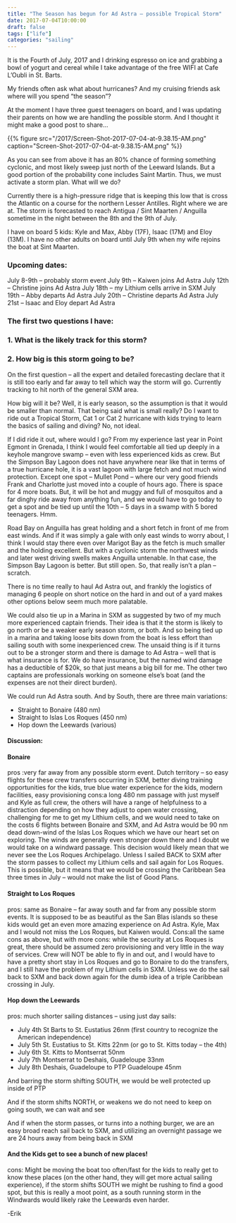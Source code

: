 ```yaml
---
title: "The Season has begun for Ad Astra – possible Tropical Storm"
date: 2017-07-04T10:00:00
draft: false
tags: ["life"]
categories: "sailing"
---
```


It is the Fourth of July, 2017 and I drinking espresso on ice and grabbing a bowl of yogurt and cereal while I take advantage of the free WIFI at Cafe L’Oubli in St. Barts.

My friends often ask what about hurricanes?  And my cruising friends ask where will you spend “the season”?

At the moment I have three guest teenagers on board, and I was updating their parents on how we are handling the possible storm.  And I thought it might make a good post to share…

{{% figure src="/2017/Screen-Shot-2017-07-04-at-9.38.15-AM.png" caption="Screen-Shot-2017-07-04-at-9.38.15-AM.png" %}}

As you can see from above it has an 80% chance of forming something cyclonic, and most likely sweep just north of the Leeward Islands. But a good portion of the probability cone includes Saint Martin. Thus, we must activate a storm plan. What will we do?

Currently there is a high-pressure ridge that is keeping this low that is cross the Atlantic on a course for the northern Lesser Antilles. Right where we are at. The storm is forecasted to reach Antigua / Sint Maarten / Anguilla sometime in the night between the 8th and the 9th of July.

I have on board 5 kids: Kyle and Max, Abby (17F), Isaac (17M) and Eloy (13M). I have no other adults on board until July 9th when my wife rejoins the boat at Sint Maarten.

### Upcoming dates:

July 8-9th – probably storm event
July 9th – Kaiwen joins Ad Astra
July 12th – Christine joins Ad Astra
July 18th – my Lithium cells arrive in SXM
July 19th – Abby departs Ad Astra
July 20th – Christine departs Ad Astra
July 21st – Isaac and Eloy depart Ad Astra

### The first two questions I have:

### 1. What is the likely track for this storm?
### 2. How big is this storm going to be?
On the first question – all the expert and detailed forecasting declare that it is still too early and far away to tell which way the storm will go. Currently tracking to hit north of the general SXM area.

How big will it be? Well, it is early season, so the assumption is that it would be smaller than normal. That being said what is small really? Do I want to ride out a Tropical Storm, Cat 1 or Cat 2 hurricane with kids trying to learn the basics of sailing and diving? No, not ideal.

If I did ride it out, where would I go? From my experience last year in Point Egmont in Grenada, I think I would feel comfortable all tied up deeply in a keyhole mangrove swamp – even with less experienced kids as crew. But the Simpson Bay Lagoon does not have anywhere near like that in terms of a true hurricane hole, it is a vast lagoon with large fetch and not much wind protection. Except one spot – Mullet Pond – where our very good friends Frank and Charlotte just moved into a couple of hours ago. There is space for 4 more boats. But, it will be hot and muggy and full of mosquitos and a far dinghy ride away from anything fun, and we would have to go today to get a spot and be tied up until the 10th – 5 days in a swamp with 5 bored teenagers. Hmm.

Road Bay on Anguilla has great holding and a short fetch in front of me from east winds. And if it was simply a gale with only east winds to worry about, I think I would stay there even over Marigot Bay as the fetch is much smaller and the holding excellent. But with a cyclonic storm the northwest winds and later west driving swells makes Anguilla untenable. In that case, the Simpson Bay Lagoon is better. But still open. So, that really isn’t a plan – scratch.

There is no time really to haul Ad Astra out, and frankly the logistics of managing 6 people on short notice on the hard in and out of a yard makes other options below seem much more palatable.

We could also tie up in a Marina in SXM as suggested by two of my much more experienced captain friends. Their idea is that it the storm is likely to go north or be a weaker early season storm, or both. And so being tied up in a marina and taking loose bits down from the boat is less effort than sailing south with some inexperienced crew. The unsaid thing is if it turns out to be a stronger storm and there is damage to Ad Astra – well that is what insurance is for. We do have insurance, but the named wind damage has a deductible of $20k, so that just means a big bill for me. The other two captains are professionals working on someone else’s boat (and the expenses are not their direct burden).

We could run Ad Astra south. And by South, there are three main variations:

* Straight to Bonaire (480 nm)
* Straight to Islas Los Roques (450 nm)
* Hop down the Leewards (various)

#### Discussion:

#### Bonaire
pros :very far away from any possible storm event. Dutch territory – so easy flights for these crew transfers occurring in SXM, better diving training opportunities for the kids, true blue water experience for the kids, modern facilities, easy provisioning
cons:a long 480 nm passage with just myself and Kyle as full crew, the others will have a range of helpfulness to a distraction depending on how they adjust to open water crossing, challenging for me to get my Lithium cells, and we would need to take on the costs 6 flights between Bonaire and SXM, and Ad Astra would be 90 nm dead down-wind of the Islas Los Roques which we have our heart set on exploring. The winds are generally even stronger down there and I doubt we would take on a windward passage. This decision would likely mean that we never see the Los Roques Archipelago. Unless I sailed BACK to SXM after the storm passes to collect my Lithium cells and sail again for Los Roques. This is possible, but it means that we would be crossing the Caribbean Sea three times in July – would not make the list of Good Plans.

#### Straight to Los Roques
pros: same as Bonaire – far away south and far from any possible storm events. It is supposed to be as beautiful as the San Blas islands so these kids would get an even more amazing experience on Ad Astra. Kyle, Max and I would not miss the Los Roques, but Kaiwen would.
Cons:all the same cons as above, but with more cons: while the security at Los Roques is great, there should be assumed zero provisioning and very little in the way of services. Crew will NOT be able to fly in and out, and I would have to have a pretty short stay in Los Roques and go to Bonaire to do the transfers, and I still have the problem of my Lithium cells in SXM. Unless we do the sail back to SXM and back down again for the dumb idea of a triple Caribbean crossing in July.

#### Hop down the Leewards
pros:
much shorter sailing distances – using just day sails:

* July 4th St Barts to St. Eustatius 26nm (first country to recognize the American independence)
* July 5th St. Eustatius to St. Kitts 22nm (or go to St. Kitts today – the 4th)
* July 6th St. Kitts to Montserrat 50nm
* July 7th Montserrat to Deshais, Guadeloupe 33nm
* July 8th Deshais, Guadeloupe to PTP Guadeloupe 45nm

And barring the storm shifting SOUTH, we would be well protected up inside of PTP

And if the storm shifts NORTH, or weakens we do not need to keep on going south, we can wait and see

And if when the storm passes, or turns into a nothing burger, we are an easy broad reach sail back to SXM, and utilizing an overnight passage we are 24 hours away from being back in SXM

#### And the Kids get to see a bunch of new places!

cons:
Might be moving the boat too often/fast for the kids to really get to know these places (on the other hand, they will get more actual sailing experience), if the storm shifts SOUTH we might be rushing to find a good spot, but this is really a moot point, as a south running storm in the Windwards would likely rake the Leewards even harder.

-Erik
